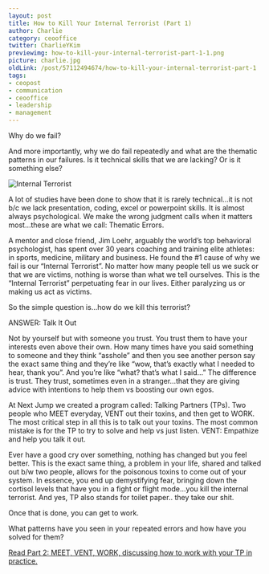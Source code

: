 ```yaml
---
layout: post
title: How to Kill Your Internal Terrorist (Part 1)
author: Charlie
category: ceooffice
twitter: CharlieYKim
previewimg: how-to-kill-your-internal-terrorist-part-1-1.png
picture: charlie.jpg
oldLink: /post/57112494674/how-to-kill-your-internal-terrorist-part-1
tags:
- ceopost
- communication
- ceooffice
- leadership
- management
---
```

Why do we fail?  

And more importantly, why we do fail repeatedly and what are the thematic patterns in our failures. Is it technical skills that we are lacking? Or is it something else?


![Internal Terrorist](/images/how-to-kill-your-internal-terrorist-part-1-1.png)


A lot of studies have been done to show that it is rarely technical…it is not b/c we lack presentation, coding, excel or powerpoint skills. It is almost always psychological. We make the wrong judgment calls when it matters most…these are what we call: Thematic Errors.

A mentor and close friend, Jim Loehr, arguably the world’s top behavioral psychologist, has spent over 30 years coaching and training elite athletes: in sports, medicine, military and business. He found the #1 cause of why we fail is our “Internal Terrorist”. No matter how many people tell us we suck or that we are victims, nothing is worse than what we tell ourselves. This is the “Internal Terrorist” perpetuating fear in our lives. Either paralyzing us or making us act as victims. 

So the simple question is…how do we kill this terrorist?  

ANSWER: Talk It Out  

Not by yourself but with someone you trust. You trust them to have your interests even above their own. How many times have you said something to someone and they think “asshole” and then you see another person say the exact same thing and they’re like “wow, that’s exactly what I needed to hear, thank you”. And you’re like “what? that’s what I said…” The difference is trust. They trust, sometimes even in a stranger…that they are giving advice with intentions to help them vs boosting our own egos.

At Next Jump we created a program called: Talking Partners (TPs). Two people who MEET everyday, VENT out their toxins, and then get to WORK. The most critical step in all this is to talk out your toxins. The most common mistake is for the TP to try to solve and help vs just listen. VENT: Empathize and help you talk it out.

Ever have a good cry over something, nothing has changed but you feel better. This is the exact same thing, a problem in your life, shared and talked out b/w two people, allows for the poisonous toxins to come out of your system. In essence, you end up demystifying fear, bringing down the cortisol levels that have you in a fight or flight mode…you kill the internal terrorist. And yes, TP also stands for toilet paper.. they take our shit.


Once that is done, you can get to work.


What patterns have you seen in your repeated errors and how have you solved for them?

[Read Part 2: MEET, VENT, WORK, discussing how to work with your TP in practice.](/ceeoffice/2013/08/12/the-ceo-job-is-lonely-heres-how-to-change-that-part.html)
